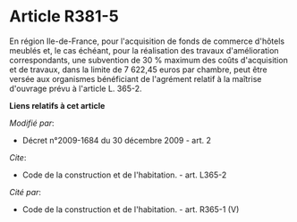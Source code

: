 # Article R381-5

En région Ile-de-France, pour l'acquisition de fonds de commerce d'hôtels meublés et, le cas échéant, pour la réalisation des
travaux d'amélioration correspondants, une subvention de 30 % maximum des coûts d'acquisition et de travaux, dans la limite
de 7 622,45 euros par chambre, peut être versée aux organismes bénéficiant de l'agrément relatif à la maîtrise d'ouvrage
prévu à l'article L. 365-2.

**Liens relatifs à cet article**

_Modifié par_:

  - Décret n°2009-1684 du 30 décembre 2009 - art. 2

_Cite_:

  - Code de la construction et de l'habitation. - art. L365-2

_Cité par_:

  - Code de la construction et de l'habitation. - art. R365-1 (V)

